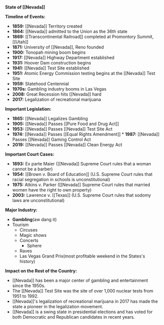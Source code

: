 **State of [[Nevada]]**

**Timeline of Events:**

* **1859:** [[Nevada]] Territory created
* **1864:** [[Nevada]] admitted to the Union as the 36th state
* **1869:** [[Transcontinental Railroad]] completed at Promontory Summit, [[Utah]]
* **1871:** University of [[Nevada]], Reno founded
* **1900:** Tonopah mining boom begins
* **1917:** [[Nevada]] Highway Department established
* **1931:** Hoover Dam construction begins
* **1941:** [[Nevada]] Test Site established
* **1951:** Atomic Energy Commission testing begins at the [[Nevada]] Test Site
* **1959:** Statehood Centennial
* **1970s:** Gambling industry booms in Las Vegas
* **2008:** Great Recession hits [[Nevada]] hard
* **2017:** Legalization of recreational marijuana

**Important Legislation:**

* **1865:** [[Nevada]] Legalizes Gambling
* **1905:** [[Nevada]] Passes [[Pure Food and Drug Act]]
* **1953:** [[Nevada]] Passes [[Nevada]] Test Site Act
* **1974:** [[Nevada]] Passes [[Equal Rights Amendment]] * **1987:** [[Nevada]] Passes [[Nevada]] Gaming Control Act
* **2019:** [[Nevada]] Passes [[Nevada]] Clean Energy Act

**Important Court Cases:**

* **1893:** Ex parte Maier ([[Nevada]] Supreme Court rules that a woman cannot be a barber)
* **1954:** [[Brown v. Board of Education]] (U.S. Supreme Court rules that racial segregation in schools is unconstitutional)
* **1975:** Atkins v. Parker ([[Nevada]] Supreme Court rules that married women have the right to own property)
* **2003:** Lawrence v. [[Texas]] (U.S. Supreme Court rules that sodomy laws are unconstitutional)

**Major Industry:**

* **Gambling**(aw dang it)
* Tourism
	* Circuses
	* Magic shows
	* Concerts
		* Sphere
	* Raves
	* Las Vegas Grand Prix(most profitable weekend in the States's history)

**Impact on the Rest of the Country:**

* [[Nevada]] has been a major center of gambling and entertainment since the 1950s.
* The [[Nevada]] Test Site was the site of over 1,000 nuclear tests from 1951 to 1992.
* [[Nevada]]'s legalization of recreational marijuana in 2017 has made the state a pioneer in the legalization movement.
* [[Nevada]] is a swing state in presidential elections and has voted for both Democratic and Republican candidates in recent years.
